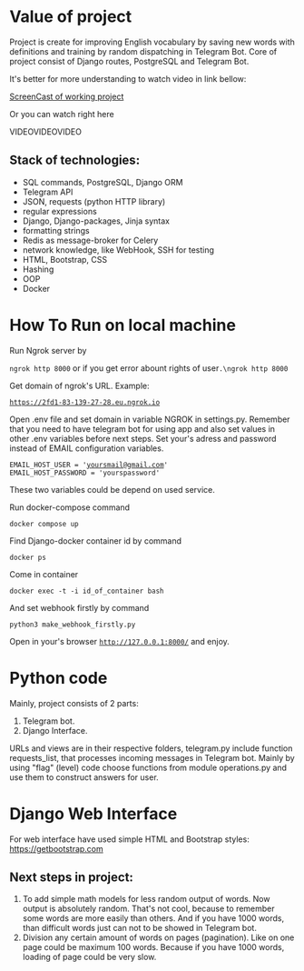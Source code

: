 # Value of project

Project is create for improving English vocabulary by saving new words with definitions and training by random dispatching in Telegram Bot. Core of project consist of Django routes, PostgreSQL and Telegram Bot. 

It's better for more understanding to watch video in link bellow:

[ScreenCast of working project](https://drive.google.com/file/d/1VURc_v0Dh70kg3wuql9qqbRDDh_3qni3/view?usp=sharing)

Or you can watch right here

VIDEOVIDEOVIDEO

## Stack of technologies: 
- SQL commands, PostgreSQL, Django ORM
- Telegram API
- JSON, requests (python HTTP library)
- regular expressions
- Django, Django-packages, Jinja syntax
- formatting strings
- Redis as message-broker for Celery
- network knowledge, like WebHook, SSH for testing  
- HTML, Bootstrap, CSS
- Hashing
- OOP
- Docker


# How To Run on local machine

Run Ngrok server by

<code>ngrok http 8000</code> or if you get error abount rights of user<code>.\ngrok http 8000</code>

Get domain of ngrok's URL. Example: 

<code>https://2fd1-83-139-27-28.eu.ngrok.io </code>

Open .env file and set domain in variable NGROK in settings.py. Remember that you need to have telegram bot for using app and also set values in other .env variables before next steps. Set your's adress and password instead of EMAIL configuration variables. 

<code>EMAIL_HOST_USER = 'yoursmail@gmail.com'
EMAIL_HOST_PASSWORD = 'yourspassword'</code>

These two variables could be depend on used service.

Run docker-compose command 

<code>docker compose up</code>

Find Django-docker container id by command 

<code>docker ps</code>

Come in container

<code>docker exec -t -i id_of_container bash</code>

And set webhook firstly by command

<code>python3 make_webhook_firstly.py</code>

Open in your's browser <code>http://127.0.0.1:8000/</code> and enjoy. 

# Python code

Mainly, project consists of 2 parts:

1. Telegram bot.
2. Django Interface. 

URLs and views are in their respective folders, telegram.py include function requests_list, that processes incoming messages in Telegram bot. Mainly by using "flag" (level) code choose functions from module operations.py and use them to construct answers for user. 

# Django Web Interface

For web interface have used simple HTML and Bootstrap styles: https://getbootstrap.com

## Next steps in project: 

1. To add simple math models for less random output of words. Now output is absolutely random. That's not cool, because to remember some words are more easily than others. And if you have 1000 words, than difficult words just can not to be showed in Telegram bot. 
2. Division any certain amount of words on pages (pagination). Like on one page could be maximum 100 words. Because if you have 1000 words, loading of page could be very slow. 
